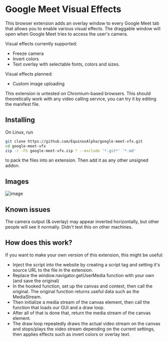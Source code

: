 # Google Meet Visual Effects

This browser extension adds an overlay window to every Google Meet tab that allows you to enable various visual effects.
The draggable window will open when Google Meet tries to access the user's camera.

Visual effects currently supported:
* Freeze camera
* Invert colors
* Text overlay with selectable fonts, colors and sizes.

Visual effects planned:
* Custom image uploading

This extension is untested on Chromium-based browsers.
This should theoretically work with any video calling service, you can try it by editing the manifest file.

## Installing
On Linux, run
```bash
git clone https://github.com/EquinoxAlpha/google-meet-vfx.git
cd google-meet-vfx
zip -r -FS google-meet-vfx.zip * --exclude '*.git*' '*.md'
```
to pack the files into an extension. Then add it as any other unsigned addon.

## Images
![image](https://user-images.githubusercontent.com/93602271/217653790-12aa22b1-5a0a-49a4-99a0-5d870f6d060d.png)

## Known issues
The camera output (& overlay) may appear inverted horizontally, but other people will see it normally. Didn't test this on other machines.

## How does this work?
If you want to make your own version of this extension, this might be useful:
* Inject the script into the website by creating a script tag and setting it's source URL to the file in the extension.
* Replace the window.navigator.getUserMedia function with your own (and save the original)
* In the hooked function, set up the canvas and context, then call the original. The original function returns useful data such as the MediaStream.
* Then initialize a media stream of the canvas element, then call the function that loads our GUI and a draw loop.
* After all of that is done that, return the media stream of the canvas element.
* The draw loop repeatedly draws the actual video stream on the canvas and stops/plays the video stream depending on the current settings, then applies effects such as invert colors or overlay text.
